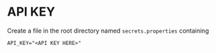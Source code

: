 # API KEY

Create a file in the root directory named `secrets.properties` containing

```
API_KEY="<API KEY HERE>"
```
